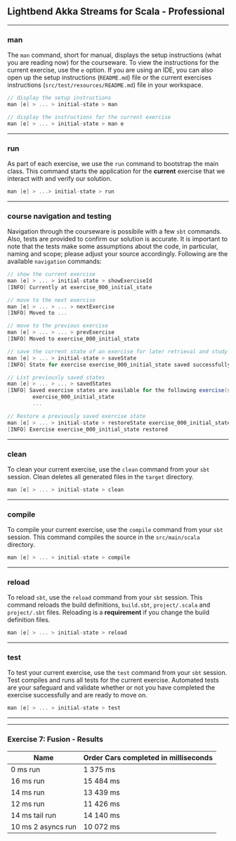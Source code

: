 ## Lightbend Akka Streams for Scala - Professional

---

### man

The `man` command, short for manual, displays the setup instructions (what you are reading now) for the courseware. To view the instructions for the current exercise, use the `e` option. If you are using an IDE, you can also open up the setup instructions (`README.md`) file or the current exercises instructions (`src/test/resources/README.md`) file in your workspace.

```scala
// display the setup instructions
man [e] > ... > initial-state > man

// display the instructions for the current exercise
man [e] > ... > initial-state > man e
```

---

### run

As part of each exercise, we use the `run` command to bootstrap the main class. This command starts the application for the **current** exercise that we interact with and verify our solution.

```scala
man [e] > ...> initial-state > run
```

---

### course navigation and testing

Navigation through the courseware is possibile with a few `sbt` commands. Also, tests are provided to confirm our solution is accurate. It is important to note that the tests make some assumptions about the code, in particular, naming and scope; please adjust your source accordingly. Following are the available `navigation` commands:

```scala
// show the current exercise
man [e] > ... > initial-state > showExerciseId
[INFO] Currently at exercise_000_initial_state

// move to the next exercise
man [e] > ... > ... > nextExercise
[INFO] Moved to ...

// move to the previous exercise
man [e] > ... > ... > prevExercise
[INFO] Moved to exercise_000_initial_state

// save the current state of an exercise for later retrieval and study
man [e] > ... > initial-state > saveState
[INFO] State for exercise exercise_000_initial_state saved successfully

// List previously saved states
man [e] > ... > ... > savedStates
[INFO] Saved exercise states are available for the following exercise(s):
        exercise_000_initial_state
        ...

// Restore a previously saved exercise state
man [e] > ... > initial-state > restoreState exercise_000_initial_state
[INFO] Exercise exercise_000_initial_state restored
```

---

### clean

To clean your current exercise, use the `clean` command from your `sbt` session. Clean deletes all generated files in the `target` directory.

```scala
man [e] > ... > initial-state > clean
```

---

### compile

To compile your current exercise, use the `compile` command from your `sbt` session. This command compiles the source in the `src/main/scala` directory.

```scala
man [e] > ... > initial-state > compile
```

---

### reload

To reload `sbt`, use the `reload` command from your `sbt` session. This command reloads the build definitions, `build.sbt`, `project/.scala` and `project/.sbt` files. Reloading is a **requirement** if you change the build definition files.

```scala
man [e] > ... > initial-state > reload
```

---

### test

To test your current exercise, use the `test` command from your `sbt` session. Test compiles and runs all tests for the current exercise. Automated tests are your safeguard and validate whether or not you have completed the exercise successfully and are ready to move on.

```scala
man [e] > ... > initial-state > test
```

---
---

### Exercise 7: Fusion - Results

| Name               | Order Cars completed in milliseconds |
|--------------------|--------------------------------------|
| 0 ms run           | 1 375 ms                             |
| 16 ms run          | 15 484 ms                            |
| 14 ms run          | 13 439 ms                            |
| 12 ms run          | 11 426 ms                            |
| 14 ms tail run     | 14 140 ms                            |
| 10 ms 2 asyncs run | 10 072 ms                            |